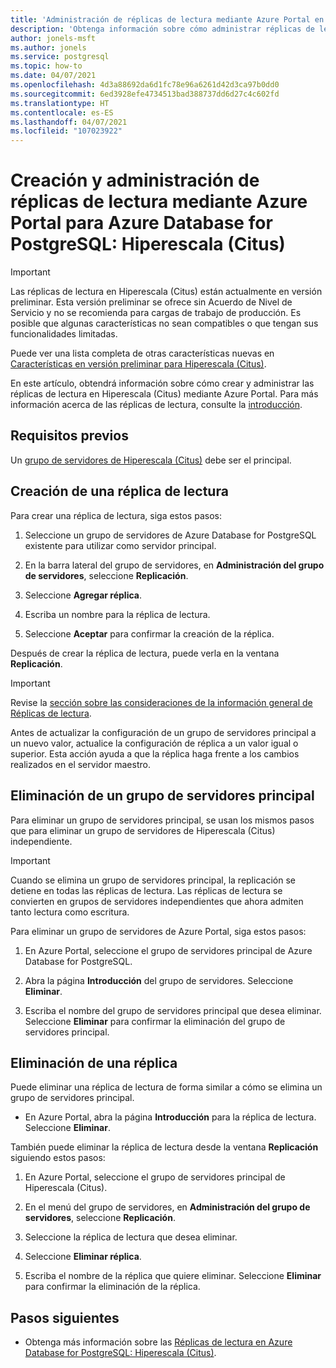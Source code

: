 ```yaml
---
title: 'Administración de réplicas de lectura mediante Azure Portal en Azure Database for PostgreSQL: Hiperescala (Citus)'
description: 'Obtenga información sobre cómo administrar réplicas de lectura mediante Azure Portal para Azure Database for PostgreSQL: Hiperescala (Citus).'
author: jonels-msft
ms.author: jonels
ms.service: postgresql
ms.topic: how-to
ms.date: 04/07/2021
ms.openlocfilehash: 4d3a88692da6d1fc78e96a6261d42d3ca97b0dd0
ms.sourcegitcommit: 6ed3928efe4734513bad388737dd6d27c4c602fd
ms.translationtype: HT
ms.contentlocale: es-ES
ms.lasthandoff: 04/07/2021
ms.locfileid: "107023922"
---
```

# <a name="create-and-manage-read-replicas-in-azure-database-for-postgresql---hyperscale-citus-from-the-azure-portal"></a>Creación y administración de réplicas de lectura mediante Azure Portal para Azure Database for PostgreSQL: Hiperescala (Citus)

> [!IMPORTANT]
> Las réplicas de lectura en Hiperescala (Citus) están actualmente en versión preliminar. Esta versión preliminar se ofrece sin Acuerdo de Nivel de Servicio y no se recomienda para cargas de trabajo de producción. Es posible que algunas características no sean compatibles o que tengan sus funcionalidades limitadas.
>
> Puede ver una lista completa de otras características nuevas en [Características en versión preliminar para Hiperescala (Citus)](hyperscale-preview-features.md).

En este artículo, obtendrá información sobre cómo crear y administrar las réplicas de lectura en Hiperescala (Citus) mediante Azure Portal. Para más información acerca de las réplicas de lectura, consulte la [introducción](concepts-hyperscale-read-replicas.md).


## <a name="prerequisites"></a>Requisitos previos

Un [grupo de servidores de Hiperescala (Citus)](quickstart-create-hyperscale-portal.md) debe ser el principal.

## <a name="create-a-read-replica"></a>Creación de una réplica de lectura

Para crear una réplica de lectura, siga estos pasos:

1. Seleccione un grupo de servidores de Azure Database for PostgreSQL existente para utilizar como servidor principal. 

2. En la barra lateral del grupo de servidores, en **Administración del grupo de servidores**, seleccione **Replicación**.

3. Seleccione **Agregar réplica**.

4. Escriba un nombre para la réplica de lectura. 

5. Seleccione **Aceptar** para confirmar la creación de la réplica.

Después de crear la réplica de lectura, puede verla en la ventana **Replicación**.

> [!IMPORTANT]
>
> Revise la [sección sobre las consideraciones de la información general de Réplicas de lectura](concepts-hyperscale-read-replicas.md#considerations).
>
> Antes de actualizar la configuración de un grupo de servidores principal a un nuevo valor, actualice la configuración de réplica a un valor igual o superior. Esta acción ayuda a que la réplica haga frente a los cambios realizados en el servidor maestro.

## <a name="delete-a-primary-server-group"></a>Eliminación de un grupo de servidores principal

Para eliminar un grupo de servidores principal, se usan los mismos pasos que para eliminar un grupo de servidores de Hiperescala (Citus) independiente. 

> [!IMPORTANT]
>
> Cuando se elimina un grupo de servidores principal, la replicación se detiene en todas las réplicas de lectura. Las réplicas de lectura se convierten en grupos de servidores independientes que ahora admiten tanto lectura como escritura.

Para eliminar un grupo de servidores de Azure Portal, siga estos pasos:

1. En Azure Portal, seleccione el grupo de servidores principal de Azure Database for PostgreSQL.

2. Abra la página **Introducción** del grupo de servidores. Seleccione **Eliminar**.
 
3. Escriba el nombre del grupo de servidores principal que desea eliminar. Seleccione **Eliminar** para confirmar la eliminación del grupo de servidores principal.
 

## <a name="delete-a-replica"></a>Eliminación de una réplica

Puede eliminar una réplica de lectura de forma similar a cómo se elimina un grupo de servidores principal.

- En Azure Portal, abra la página **Introducción** para la réplica de lectura. Seleccione **Eliminar**.
 
También puede eliminar la réplica de lectura desde la ventana **Replicación** siguiendo estos pasos:

1. En Azure Portal, seleccione el grupo de servidores principal de Hiperescala (Citus).

2. En el menú del grupo de servidores, en **Administración del grupo de servidores**, seleccione **Replicación**.

3. Seleccione la réplica de lectura que desea eliminar.
 
4. Seleccione **Eliminar réplica**.
 
5. Escriba el nombre de la réplica que quiere eliminar. Seleccione **Eliminar** para confirmar la eliminación de la réplica.

## <a name="next-steps"></a>Pasos siguientes

* Obtenga más información sobre las [Réplicas de lectura en Azure Database for PostgreSQL: Hiperescala (Citus)](concepts-hyperscale-read-replicas.md).
